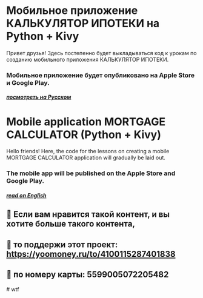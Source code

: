 # Мобильное приложение КАЛЬКУЛЯТОР ИПОТЕКИ на Python + Kivy
Привет друзья! Здесь постепенно будет выкладываться код к урокам по созданию мобильного приложения КАЛЬКУЛЯТОР ИПОТЕКИ.
### Мобильное приложение будет опубликовано на Apple Store и Google Play.

##### <a href="README-ru.md">посмотреть на Русском</a>

# Mobile application MORTGAGE CALCULATOR (Python + Kivy)
Hello friends! Here, the code for the lessons on creating a mobile MORTGAGE CALCULATOR application will gradually be laid out.
### The mobile app will be published on the Apple Store and Google Play.

##### <a href="README-en.md">read on English</a> 

## 🌟 Если вам нравится такой контент, и вы хотите больше такого контента,
## 🌟 то поддержи этот проект: https://yoomoney.ru/to/4100115287401838 
## 🌟 по номеру карты: 5599005072205482 
#   w t f  
 